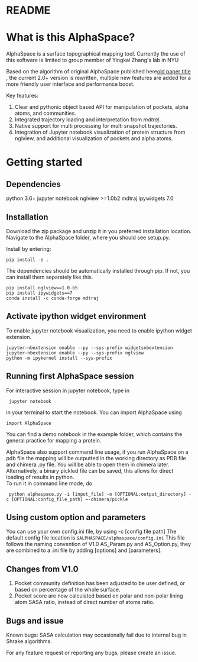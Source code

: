 # README

# What is this AlphaSpace?
AlphaSpace is a surface topographical mapping tool.
Currently the use of this software is limited to group member of Yingkai Zhang's lab in NYU

Based on the algorithm of original AlphaSpace published here[old paper title ](none), the current 2.0+ version is rewritten, multiple new features are added for a more friendly user interface and performance boost. 

Key features:
1. Clear and pythonic object based API for manipulation of pockets, alpha atoms, and communities. 
2. Integrated trajectory loading and interpretation from *mdtraj*.
3. Native support for multi processing for multi snapshot trajectories. 
4. Integration of Jupyter notebook visualization of protein structure from nglview, and additional visualization of pockets and alpha atoms. 

# Getting started

## Dependencies
python 3.6+
jupyter notebook
nglview >=1.0b2
mdtraj 
ipywidgets 7.0

## Installation
Download the zip package and unzip it in you preferred installation location.
Navigate to the AlphaSpace folder, where you should see setup.py. 

Install by entering:
```
pip install -e .
```

The dependencies should be automatically installed through pip. If not, you can install them separately like this. 

```
pip install nglview==1.0.b5
pip install ipywidgets==7
conda install -c conda-forge mdtraj
```

## Activate ipython widget environment
To enable jupyter notebook visualization, you need to enable ipython widget extension. 

```
jupyter-nbextension enable --py --sys-prefix widgetsnbextension
jupyter-nbextension enable --py --sys-prefix nglview
python -m ipykernel install --sys-prefix
```

## Running first AlphaSpace session

For interactive session in jupyter notebook, type in
```
 jupyter notebook 
```
in your terminal to start the notebook.
You can import AlphaSpace using
```
import AlphaSpace
```

You can find a demo notebook in the example folder, which contains the general practice for mapping a protein. 

AlphaSpace also support command line usage, if you run AlphaSpace on a pdb file the mapping will be outputted in the working directory as PDB file and chimera .py file. You will be able to open them in chimera later. Alternatively, a binary pickled file can be saved, this allows for direct loading of results in python.   
To run it in command line mode, do
```
 python alphaspace.py -i [input_file] -o [OPTIONAL:output_directory] -c [OPTIONAL:config_file_path] —-chimera/pickle
```

## Using custom option and parameters
You can use your own config.ini file, by using -c [config file path]
The default config file location is 
`$ALPHASPACE/alphaspace/config.ini`
This file follows the naming convention of V1.0 AS_Param.py and AS_Option.py, they are combined to a .ini file by adding [options] and [parameters]. 



## Changes from V1.0
1. Pocket community definition has been adjusted to be user defined, or based on percentage of the whole surface. 
2. Pocket score are now calculated based on polar and non-polar lining atom SASA ratio, instead of direct number of atoms ratio.  
## Bugs and issue
Known bugs:
SASA calculation may occasionally fail due to internal bug in Shrake algorithms. 

For any feature request or reporting any bugs, please create an issue.